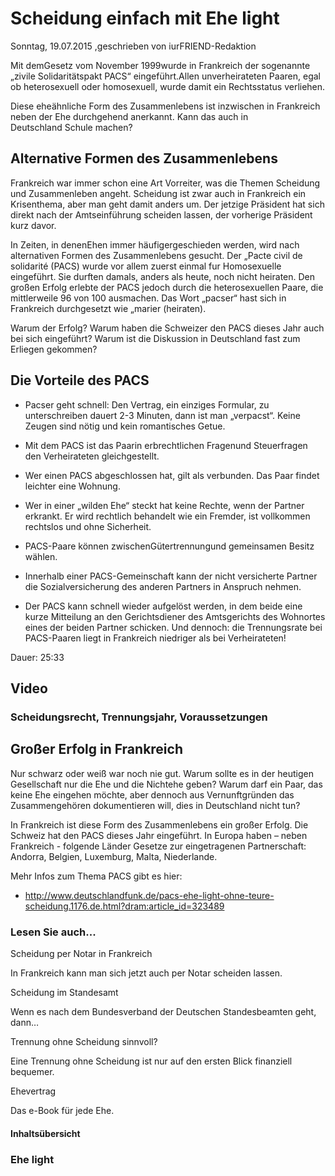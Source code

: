 # Scheidung einfach mit Ehe light

Sonntag, 19.07.2015 ,geschrieben von iurFRIEND-Redaktion

Mit demGesetz vom November 1999wurde in Frankreich der sogenannte „zivile Solidaritätspakt PACS“ eingeführt.Allen unverheirateten Paaren, egal ob heterosexuell oder homosexuell, wurde damit ein Rechtsstatus verliehen.

Diese eheähnliche Form des Zusammenlebens ist inzwischen in Frankreich neben der Ehe durchgehend anerkannt. Kann das auch in Deutschland Schule machen?

## Alternative Formen des Zusammenlebens

Frankreich war immer schon eine Art Vorreiter, was die Themen Scheidung und Zusammenleben angeht. Scheidung ist zwar auch in Frankreich ein Krisenthema, aber man geht damit anders um. Der jetzige Präsident hat sich direkt nach der Amtseinführung scheiden lassen, der vorherige Präsident kurz davor.

In Zeiten, in denenEhen immer häufigergeschieden werden, wird nach alternativen Formen des Zusammenlebens gesucht. Der „Pacte civil de solidarité (PACS) wurde vor allem zuerst einmal fur Homosexuelle eingeführt. Sie durften damals, anders als heute, noch nicht heiraten. Den großen Erfolg erlebte der PACS jedoch durch die heterosexuellen Paare, die mittlerweile 96 von 100 ausmachen. Das Wort „pacser“ hast sich in Frankreich durchgesetzt wie „marier (heiraten).

Warum der Erfolg? Warum haben die Schweizer den PACS dieses Jahr auch bei sich eingeführt? Warum ist die Diskussion in Deutschland fast zum Erliegen gekommen?

## Die Vorteile des PACS

- Pacser geht schnell: Den Vertrag, ein einziges Formular, zu unterschreiben dauert 2-3 Minuten, dann ist man „verpacst“. Keine Zeugen sind nötig und kein romantisches Getue.

- Mit dem PACS ist das Paarin erbrechtlichen Fragenund Steuerfragen den Verheirateten gleichgestellt.

- Wer einen PACS abgeschlossen hat, gilt als verbunden. Das Paar findet leichter eine Wohnung.

- Wer in einer „wilden Ehe“ steckt hat keine Rechte, wenn der Partner erkrankt. Er wird rechtlich behandelt wie ein Fremder, ist vollkommen rechtslos und ohne Sicherheit.

- PACS-Paare können zwischenGütertrennungund gemeinsamen Besitz wählen.

- Innerhalb einer PACS-Gemeinschaft kann der nicht versicherte Partner die Sozialversicherung des anderen Partners in Anspruch nehmen.

- Der PACS kann schnell wieder aufgelöst werden, in dem beide eine kurze Mitteilung an den Gerichtsdiener des Amtsgerichts des Wohnortes eines der beiden Partner schicken. Und dennoch: die Trennungsrate bei PACS-Paaren liegt in Frankreich niedriger als bei Verheirateten!

Dauer: 25:33

## Video

### Scheidungsrecht, Trennungsjahr, Voraussetzungen

## Großer Erfolg in Frankreich

Nur schwarz oder weiß war noch nie gut. Warum sollte es in der heutigen Gesellschaft nur die Ehe und die Nichtehe geben? Warum darf ein Paar, das keine Ehe eingehen möchte, aber dennoch aus Vernunftgründen das Zusammengehören dokumentieren will, dies in Deutschland nicht tun?

In Frankreich ist diese Form des Zusammenlebens ein großer Erfolg. Die Schweiz hat den PACS dieses Jahr eingeführt. In Europa haben – neben Frankreich - folgende Länder Gesetze zur eingetragenen Partnerschaft: Andorra, Belgien, Luxemburg, Malta, Niederlande.

Mehr Infos zum Thema PACS gibt es hier:

- http://www.deutschlandfunk.de/pacs-ehe-light-ohne-teure-scheidung.1176.de.html?dram:article_id=323489

### Lesen Sie auch...

Scheidung per Notar in Frankreich

In Frankreich kann man sich jetzt auch per Notar scheiden lassen.

Scheidung im Standesamt

Wenn es nach dem Bundesverband der Deutschen Standesbeamten geht, dann…

Trennung ohne Scheidung sinnvoll?

Eine Trennung ohne Scheidung ist nur auf den ersten Blick finanziell bequemer.

Ehevertrag

Das e-Book für jede Ehe.

#### Inhaltsübersicht

### Ehe light